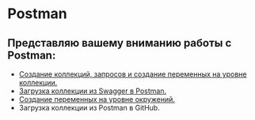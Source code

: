 # Postman

## Представляю вашему вниманию работы с Postman:

- [Создание коллекций, запросов и создание переменных на уровне коллекции.](img/Postman1.png)
- [Загрузка коллекции из Swagger в Postman.](img/Postman2.png)
- [Создание переменных на уровне окружений.](img/Postman3.png)
- Загрузка коллекции из Postman в GitHub.

